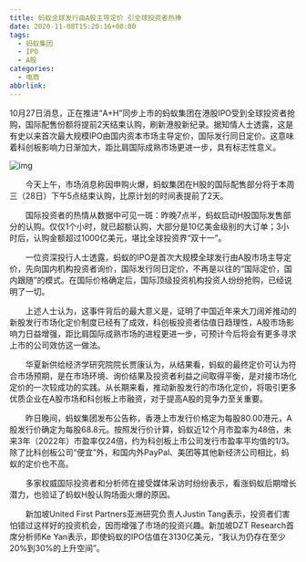 ```yaml
---
title: 蚂蚁全球发行由A股主导定价 引全球投资者热捧
date: 2020-11-08T15:20:16+08:00
tags:
  - 蚂蚁集团
  - IPO
  - A股
categories:
  - 电商
abbrlink:
---
```


10月27日消息，正在推进“A+H”同步上市的蚂蚁集团在港股IPO受到全球投资者抢购，国际配售份额将提前2天结束认购，刷新港股新纪录。据知情人士透露，这是有史以来首次最大规模IPO由国内资本市场主导定价，国际发行同日定价。这意味着科创板影响力日渐加大，距比肩国际成熟市场更进一步，具有标志性意义。

![img](https://cdn.jsdelivr.net/gh/yakeing/Documentation@main/Hexo/images/b202-kcaeqzx4267208.png)

　　今天上午，市场消息称因申购火爆，蚂蚁集团在H股的国际配售部分将于本周三（28日）下午5点结束认购，比原计划的时间表提前了2天。

　　国际投资者的热情从数据中可见一斑：昨晚7点半，蚂蚁启动H股国际发售部分的认购。仅仅1个小时，就已超额认购，大部分是10亿美金级别的大订单；3小时后，认购金额超过1000亿美元，堪比全球投资界“双十一”。

　　一位资深投行人士透露，蚂蚁的IPO是首次大规模全球发行由A股市场主导定价，先向国内机构投资者询价，国际发行同日定价，不再是以往的“国际定价，国内跟随”的模式。在国际价格确定后，国际顶级投资机构投资人纷纷抢购，已经说明了一切。

　　上述人士认为，这事件背后的最大意义是，证明了中国近年来大刀阔斧推动的新股发行市场化定价制度已经有了成效，科创板投资者估值日趋理性，A股市场影响力日益增强，距比肩国际成熟市场的进程更进一步，可预计今后将会有更多寻求上市的公司效仿这一做法。

　　华夏新供给经济学研究院院长贾康认为，从结果看，蚂蚁的最终定价可认为符合市场预期，是在市场环境、询价结果及投资者利益之间取得平衡，是对接市场化定价的一次较成功的实践。从长期来看，推动新股发行的市场化定价，将吸引更多优质企业在A股市场和科创板上市融资，对于提高A股的竞争力至关重要。

　　昨日晚间，蚂蚁集团发布公告称，香港上市发行价格定为每股80.00港元，A股发行价确定为每股68.8元。按照发行价计算，蚂蚁近12个月市盈率为48倍，未来3年（2022年）市盈率仅24倍，约为科创板上市公司发行市盈率平均值的1/3。除了比科创板公司“便宜”外，和国内外PayPal、美团等其他新经济公司相比，蚂蚁的定价也不高。

　　多家权威国际投资者和分析师在接受媒体采访时纷纷表示，看涨蚂蚁后期增长潜力，也验证了蚂蚁H股认购场面火爆的原因。

　　新加坡United First Partners亚洲研究负责人Justin Tang表示，投资者们害怕错过这样好的投资机会，因而增强了市场的投资兴趣。新加坡DZT Research首席分析师Ke Yan表示，即使蚂蚁的IPO估值在3130亿美元，“我认为仍存在至少20%到30%的上升空间”。